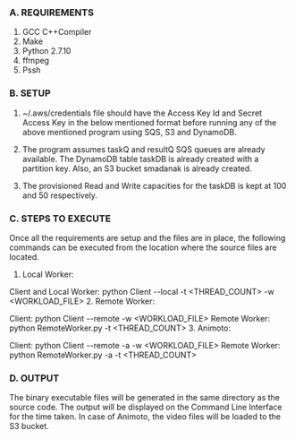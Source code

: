 ### A. REQUIREMENTS
1. GCC C++Compiler
2. Make	 
3. Python 2.7.10
4. ffmpeg
5. Pssh

### B. SETUP

1.	~/.aws/credentials file should have the Access Key Id and Secret Access Key in the below mentioned format before running any of the above mentioned program using SQS, S3 and DynamoDB.

2.	The program assumes taskQ and resultQ SQS queues are already available. The DynamoDB table taskDB is already created with a partition key. Also, an S3 bucket smadanak is already created.

3.	The provisioned Read and Write capacities for the taskDB is kept at 100 and 50 respectively.

### C. STEPS TO EXECUTE

Once all the requirements are setup and the files are in place, the following commands can be executed from the location where the source files are located.
1. Local Worker:

Client and Local Worker:	python Client --local -t <THREAD_COUNT> -w <WORKLOAD_FILE>
2. Remote Worker:

Client:	 		python Client --remote -w <WORKLOAD_FILE>
Remote Worker:	 python RemoteWorker.py -t <THREAD_COUNT>
3. Animoto:

Client:			python Client --remote -a -w <WORKLOAD_FILE>
Remote Worker:	python RemoteWorker.py -a -t <THREAD_COUNT>

### D. OUTPUT

The binary executable files will be generated in the same directory as the source code. The output will be displayed on the Command Line Interface for the time taken. In case of Animoto, the video files will be loaded to the S3 bucket.
